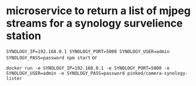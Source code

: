 # microservice to return a list of mjpeg streams for a synology survelience station

`SYNOLOGY_IP=192.168.0.1 SYNOLOGY_PORT=5000 SYNOLOGY_USER=admin SYNOLOGY_PASS=password npm start`
or

`docker run -e SYNOLOGY_IP=192.168.0.1 -e SYNOLOGY_PORT=5000 -e SYNOLOGY_USER=admin -e SYNOLOGY_PASS=password pinked/camera-synology-lister`
